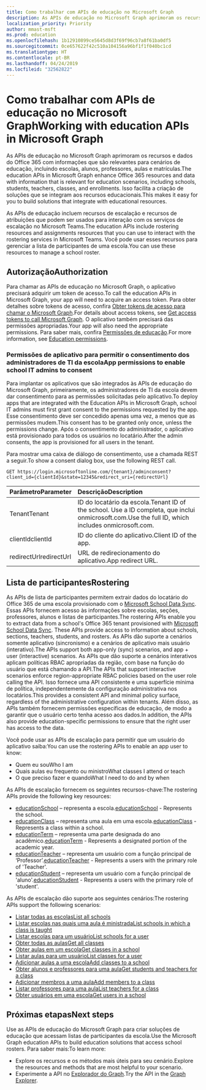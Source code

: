 ```yaml
---
title: Como trabalhar com APIs de educação no Microsoft Graph
description: As APIs de educação no Microsoft Graph aprimoram os recursos e dados do Office 365 com informações que são relevantes para cenários de educação, incluindo escolas, alunos, professores, aulas e matrículas. Isso facilita a criação de soluções que se integram aos recursos educacionais.
localization_priority: Priority
author: mmast-msft
ms.prod: education
ms.openlocfilehash: 1b12910899ce5645d8d3f69f96cb7a8f61ba0df5
ms.sourcegitcommit: 0ce657622f42c510a104156a96bf1f1f040bc1cd
ms.translationtype: HT
ms.contentlocale: pt-BR
ms.lasthandoff: 04/24/2019
ms.locfileid: "32562822"
---
```

# <a name="working-with-education-apis-in-microsoft-graph"></a><span data-ttu-id="d3f3a-104">Como trabalhar com APIs de educação no Microsoft Graph</span><span class="sxs-lookup"><span data-stu-id="d3f3a-104">Working with education APIs in Microsoft Graph</span></span>

<span data-ttu-id="d3f3a-105">As APIs de educação no Microsoft Graph aprimoram os recursos e dados do Office 365 com informações que são relevantes para cenários de educação, incluindo escolas, alunos, professores, aulas e matrículas.</span><span class="sxs-lookup"><span data-stu-id="d3f3a-105">The education APIs in Microsoft Graph enhance Office 365 resources and data with information that is relevant for education scenarios, including schools, students, teachers, classes, and enrollments.</span></span> <span data-ttu-id="d3f3a-106">Isso facilita a criação de soluções que se integram aos recursos educacionais.</span><span class="sxs-lookup"><span data-stu-id="d3f3a-106">This makes it easy for you to build solutions that integrate with educational resources.</span></span>

<span data-ttu-id="d3f3a-107">As APIs de educação incluem recursos de escalação e recursos de atribuições que podem ser usados para interação com os serviços de escalação no Microsoft Teams.</span><span class="sxs-lookup"><span data-stu-id="d3f3a-107">The education APIs include rostering resources and assignments resources that you can use to interact with the rostering services in Microsoft Teams.</span></span> <span data-ttu-id="d3f3a-108">Você pode usar esses recursos para gerenciar a lista de participantes de uma escola.</span><span class="sxs-lookup"><span data-stu-id="d3f3a-108">You can use these resources to manage a school roster.</span></span>

## <a name="authorization"></a><span data-ttu-id="d3f3a-109">Autorização</span><span class="sxs-lookup"><span data-stu-id="d3f3a-109">Authorization</span></span>

<span data-ttu-id="d3f3a-110">Para chamar as APIs de educação no Microsoft Graph, o aplicativo precisará adquirir um token de acesso.</span><span class="sxs-lookup"><span data-stu-id="d3f3a-110">To call the education APIs in Microsoft Graph, your app will need to acquire an access token.</span></span> <span data-ttu-id="d3f3a-111">Para obter detalhes sobre tokens de acesso, confira [Obter tokens de acesso para chamar o Microsoft Graph](https://developer.microsoft.com/graph/docs/concepts/auth_overview).</span><span class="sxs-lookup"><span data-stu-id="d3f3a-111">For details about access tokens, see [Get access tokens to call Microsoft Graph](https://developer.microsoft.com/graph/docs/concepts/auth_overview).</span></span> <span data-ttu-id="d3f3a-112">O aplicativo também precisará das permissões apropriadas.</span><span class="sxs-lookup"><span data-stu-id="d3f3a-112">Your app will also need the appropriate permissions.</span></span> <span data-ttu-id="d3f3a-113">Para saber mais, confira [Permissões de educação](/graph/permissions-reference#education-permissions).</span><span class="sxs-lookup"><span data-stu-id="d3f3a-113">For more information, see [Education permissions](/graph/permissions-reference#education-permissions).</span></span> 

### <a name="app-permissions-to-enable-school-it-admins-to-consent"></a><span data-ttu-id="d3f3a-114">Permissões de aplicativo para permitir o consentimento dos administradores de TI da escola</span><span class="sxs-lookup"><span data-stu-id="d3f3a-114">App permissions to enable school IT admins to consent</span></span> 

<span data-ttu-id="d3f3a-115">Para implantar os aplicativos que são integrados às APIs de educação do Microsoft Graph, primeiramente, os administradores de TI da escola devem dar consentimento para as permissões solicitadas pelo aplicativo.</span><span class="sxs-lookup"><span data-stu-id="d3f3a-115">To deploy apps that are integrated with the Education APIs in Microsoft Graph, school IT admins must first grant consent to the permissions requested by the app.</span></span> <span data-ttu-id="d3f3a-116">Esse consentimento deve ser concedido apenas uma vez, a menos que as permissões mudem.</span><span class="sxs-lookup"><span data-stu-id="d3f3a-116">This consent has to be granted only once, unless the permissions change.</span></span> <span data-ttu-id="d3f3a-117">Após o consentimento do administrador, o aplicativo está provisionado para todos os usuários no locatário.</span><span class="sxs-lookup"><span data-stu-id="d3f3a-117">After the admin consents, the app is provisioned for all users in the tenant.</span></span>

<span data-ttu-id="d3f3a-118">Para mostrar uma caixa de diálogo de consentimento, use a chamada REST a seguir.</span><span class="sxs-lookup"><span data-stu-id="d3f3a-118">To show a consent dialog box, use the following REST call.</span></span>

```
GET https://login.microsoftonline.com/{tenant}/adminconsent?
client_id={clientId}&state=12345&redirect_uri={redirectUrl}
```

|<span data-ttu-id="d3f3a-119">Parâmetro</span><span class="sxs-lookup"><span data-stu-id="d3f3a-119">Parameter</span></span>|<span data-ttu-id="d3f3a-120">Descrição</span><span class="sxs-lookup"><span data-stu-id="d3f3a-120">Description</span></span>|
|:--------|:----------|
|<span data-ttu-id="d3f3a-121">Tenant</span><span class="sxs-lookup"><span data-stu-id="d3f3a-121">Tenant</span></span>|<span data-ttu-id="d3f3a-122">ID do locatário da escola.</span><span class="sxs-lookup"><span data-stu-id="d3f3a-122">Tenant ID of the school.</span></span> <span data-ttu-id="d3f3a-123">Use a ID completa, que inclui onmicrosoft.com.</span><span class="sxs-lookup"><span data-stu-id="d3f3a-123">Use the full ID, which includes onmicrosoft.com.</span></span>|
|<span data-ttu-id="d3f3a-124">clientId</span><span class="sxs-lookup"><span data-stu-id="d3f3a-124">clientId</span></span>|<span data-ttu-id="d3f3a-125">ID do cliente do aplicativo.</span><span class="sxs-lookup"><span data-stu-id="d3f3a-125">Client ID of the app.</span></span>|
|<span data-ttu-id="d3f3a-126">redirectUrl</span><span class="sxs-lookup"><span data-stu-id="d3f3a-126">redirectUrl</span></span>|<span data-ttu-id="d3f3a-127">URL de redirecionamento do aplicativo.</span><span class="sxs-lookup"><span data-stu-id="d3f3a-127">App redirect URL.</span></span>|


## <a name="rostering"></a><span data-ttu-id="d3f3a-128">Lista de participantes</span><span class="sxs-lookup"><span data-stu-id="d3f3a-128">Rostering</span></span>

<span data-ttu-id="d3f3a-129">As APIs de lista de participantes permitem extrair dados do locatário do Office 365 de uma escola provisionado com o [Microsoft School Data Sync](https://sds.microsoft.com/). Essas APIs fornecem acesso às informações sobre escolas, seções, professores, alunos e listas de participantes.</span><span class="sxs-lookup"><span data-stu-id="d3f3a-129">The rostering APIs enable you to extract data from a school's Office 365 tenant provisioned with [Microsoft School Data Sync](https://sds.microsoft.com/). These APIs provide access to information about schools, sections, teachers, students, and rosters.</span></span> <span data-ttu-id="d3f3a-130">As APIs dão suporte a cenários somente aplicativo (sincronismo) e a cenários de aplicativo mais usuário (interativo).</span><span class="sxs-lookup"><span data-stu-id="d3f3a-130">The APIs support both app-only (sync) scenarios, and app + user (interactive) scenarios.</span></span> <span data-ttu-id="d3f3a-131">As APIs que dão suporte a cenários interativos aplicam políticas RBAC apropriadas da região, com base na função do usuário que está chamando a API.</span><span class="sxs-lookup"><span data-stu-id="d3f3a-131">The APIs that support interactive scenarios enforce region-appropriate RBAC policies based on the user role calling the API.</span></span> <span data-ttu-id="d3f3a-132">Isso fornece uma API consistente e uma superfície mínima de política, independentemente da configuração administrativa nos locatários.</span><span class="sxs-lookup"><span data-stu-id="d3f3a-132">This provides a consistent API and minimal policy surface, regardless of the administrative configuration within tenants.</span></span> <span data-ttu-id="d3f3a-133">Além disso, as APIs também fornecem permissões específicas de educação, de modo a garantir que o usuário certo tenha acesso aos dados.</span><span class="sxs-lookup"><span data-stu-id="d3f3a-133">In addition, the APIs also provide education-specific permissions to ensure that the right user has access to the data.</span></span>

<span data-ttu-id="d3f3a-134">Você pode usar as APIs de escalação para permitir que um usuário do aplicativo saiba:</span><span class="sxs-lookup"><span data-stu-id="d3f3a-134">You can use the rostering APIs to enable an app user to know:</span></span>

- <span data-ttu-id="d3f3a-135">Quem eu sou</span><span class="sxs-lookup"><span data-stu-id="d3f3a-135">Who I am</span></span>
- <span data-ttu-id="d3f3a-136">Quais aulas eu frequento ou ministro</span><span class="sxs-lookup"><span data-stu-id="d3f3a-136">What classes I attend or teach</span></span>
- <span data-ttu-id="d3f3a-137">O que preciso fazer e quando</span><span class="sxs-lookup"><span data-stu-id="d3f3a-137">What I need to do and by when</span></span>

<span data-ttu-id="d3f3a-138">As APIs de escalação fornecem os seguintes recursos-chave:</span><span class="sxs-lookup"><span data-stu-id="d3f3a-138">The rostering APIs provide the following key resources:</span></span>

- <span data-ttu-id="d3f3a-139">[educationSchool](educationschool.md) – representa a escola.</span><span class="sxs-lookup"><span data-stu-id="d3f3a-139">[educationSchool](educationschool.md) - Represents the school.</span></span>
- <span data-ttu-id="d3f3a-140">[educationClass](educationclass.md) – representa uma aula em uma escola.</span><span class="sxs-lookup"><span data-stu-id="d3f3a-140">[educationClass](educationclass.md) - Represents a class within a school.</span></span>
- <span data-ttu-id="d3f3a-141">[educationTerm](educationterm.md) – representa uma parte designada do ano acadêmico.</span><span class="sxs-lookup"><span data-stu-id="d3f3a-141">[educationTerm](educationterm.md) - Represents a designated portion of the academic year.</span></span>
- <span data-ttu-id="d3f3a-142">[educationTeacher](educationteacher.md) – representa um usuário com a função principal de ‘Professor’.</span><span class="sxs-lookup"><span data-stu-id="d3f3a-142">[educationTeacher](educationteacher.md) - Represents a users with the primary role of 'Teacher'.</span></span>
- <span data-ttu-id="d3f3a-143">[educationStudent](educationstudent.md) – representa um usuário com a função principal de 'aluno'.</span><span class="sxs-lookup"><span data-stu-id="d3f3a-143">[educationStudent](educationstudent.md) - Represents a users with the primary role of 'student'.</span></span>

<span data-ttu-id="d3f3a-144">As APIs de escalação dão suporte aos seguintes cenários:</span><span class="sxs-lookup"><span data-stu-id="d3f3a-144">The rostering APIs support the following scenarios:</span></span>

- [<span data-ttu-id="d3f3a-145">Listar todas as escolas</span><span class="sxs-lookup"><span data-stu-id="d3f3a-145">List all schools</span></span>](../api/educationroot-list-schools.md) 
- [<span data-ttu-id="d3f3a-146">Listar escolas nas quais uma aula é ministrada</span><span class="sxs-lookup"><span data-stu-id="d3f3a-146">List schools in which a class is taught</span></span>](../api/educationclass-list-schools.md)
- [<span data-ttu-id="d3f3a-147">Listar escolas para um usuário</span><span class="sxs-lookup"><span data-stu-id="d3f3a-147">List schools for a user</span></span>](../api/educationuser-list-schools.md)
- [<span data-ttu-id="d3f3a-148">Obter todas as aulas</span><span class="sxs-lookup"><span data-stu-id="d3f3a-148">Get all classes</span></span>](../api/educationroot-list-classes.md)
- [<span data-ttu-id="d3f3a-149">Obter aulas em um escola</span><span class="sxs-lookup"><span data-stu-id="d3f3a-149">Get classes in a school</span></span>](../api/educationschool-list-classes.md)
- [<span data-ttu-id="d3f3a-150">Listar aulas para um usuário</span><span class="sxs-lookup"><span data-stu-id="d3f3a-150">List classes for a user</span></span>](../api/educationuser-list-classes.md)
- [<span data-ttu-id="d3f3a-151">Adicionar aulas a uma escola</span><span class="sxs-lookup"><span data-stu-id="d3f3a-151">Add classes to a school</span></span>](../api/educationschool-post-classes.md)
- [<span data-ttu-id="d3f3a-152">Obter alunos e professores para uma aula</span><span class="sxs-lookup"><span data-stu-id="d3f3a-152">Get students and teachers for a class</span></span>](../api/educationclass-list-members.md)
- [<span data-ttu-id="d3f3a-153">Adicionar membros a uma aula</span><span class="sxs-lookup"><span data-stu-id="d3f3a-153">Add members to a class</span></span>](../api/educationclass-post-members.md) 
- [<span data-ttu-id="d3f3a-154">Listar professores para uma aula</span><span class="sxs-lookup"><span data-stu-id="d3f3a-154">List teachers for a class</span></span>](../api/educationclass-list-teachers.md)
- [<span data-ttu-id="d3f3a-155">Obter usuários em uma escola</span><span class="sxs-lookup"><span data-stu-id="d3f3a-155">Get users in a school</span></span>](../api/educationschool-list-users.md)

<!-- Should you list delete scenarios here as well? -->

## <a name="next-steps"></a><span data-ttu-id="d3f3a-156">Próximas etapas</span><span class="sxs-lookup"><span data-stu-id="d3f3a-156">Next steps</span></span>
<span data-ttu-id="d3f3a-157">Use as APIs de educação do Microsoft Graph para criar soluções de educação que acessam listas de participantes da escola.</span><span class="sxs-lookup"><span data-stu-id="d3f3a-157">Use the Microsoft Graph education APIs to build education solutions that access school rosters.</span></span> <span data-ttu-id="d3f3a-158">Para saber mais:</span><span class="sxs-lookup"><span data-stu-id="d3f3a-158">To learn more:</span></span>

- <span data-ttu-id="d3f3a-159">Explore os recursos e os métodos mais úteis para seu cenário.</span><span class="sxs-lookup"><span data-stu-id="d3f3a-159">Explore the resources and methods that are most helpful to your scenario.</span></span>
- <span data-ttu-id="d3f3a-160">Experimente a API no [Explorador do Graph](https://developer.microsoft.com/graph/graph-explorer).</span><span class="sxs-lookup"><span data-stu-id="d3f3a-160">Try the API in the [Graph Explorer](https://developer.microsoft.com/graph/graph-explorer).</span></span>

